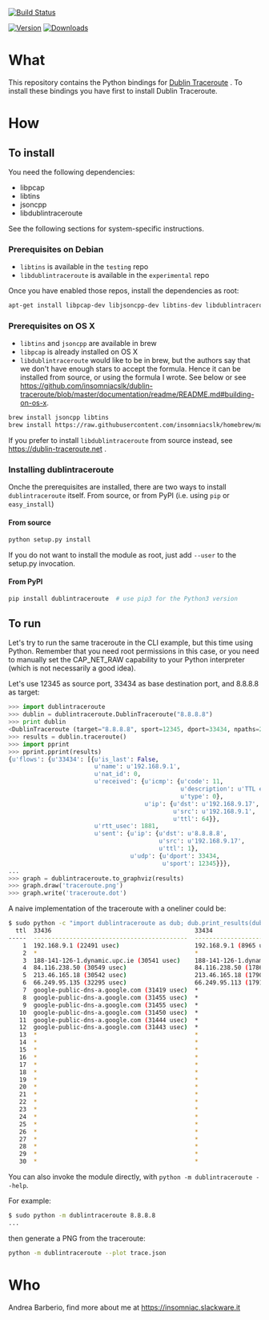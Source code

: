 [![Build Status](https://travis-ci.org/insomniacslk/python-dublin-traceroute.svg?branch=master)](https://travis-ci.org/insomniacslk/python-dublin-traceroute)

[![Version](https://img.shields.io/pypi/v/dublintraceroute.svg)](https://pypi.python.org/pypi/dublintraceroute) [![Downloads](https://img.shields.io/pypi/dd/dublitnraceroute.svg)](https://pypi.python.org/pypi/dublintraceroute)

# What

This repository contains the Python bindings for [Dublin
Traceroute](https://github.com/insomniacslk/dublin-traceroute) . To install
these bindings you have first to install Dublin Traceroute.

# How

## To install

You need the following dependencies:
* libpcap
* libtins
* jsoncpp
* libdublintraceroute

See the following sections for system-specific instructions.


### Prerequisites on Debian

* `libtins` is available in the `testing` repo
* `libdublintraceroute` is available in the `experimental` repo

Once you have enabled those repos, install the dependencies as root:
```bash
apt-get install libpcap-dev libjsoncpp-dev libtins-dev libdublintraceroute-dev
```

### Prerequisites on OS X

* `libtins` and `jsoncpp` are available in brew
* `libpcap` is already installed on OS X
* `libdublintraceroute` would like to be in brew, but the authors say that we don't have enough stars to accept the formula. Hence it can be installed from source, or using the formula I wrote. See below or see https://github.com/insomniacslk/dublin-traceroute/blob/master/documentation/readme/README.md#building-on-os-x.

```bash
brew install jsoncpp libtins
brew install https://raw.githubusercontent.com/insomniacslk/homebrew/master/Library/Formula/dublin-traceroute.rb
```

If you prefer to install `libdublintraceroute` from source instead, see https://dublin-traceroute.net .

### Installing dublintraceroute

Onche the prerequisites are installed, there are two ways to install `dublintraceroute` itself. From source, or from PyPI (i.e. using `pip` or `easy_install`)

#### From source

```bash
python setup.py install 
```

If you do not want to install the module as root, just add `--user` to the setup.py invocation.

#### From PyPI

```bash
pip install dublintraceroute  # use pip3 for the Python3 version
```

## To run

Let's try to run the same traceroute in the CLI example, but this time using
Python. Remember that you need root permissions in this case, or you need to
manually set the CAP_NET_RAW capability to your Python interpreter (which is not
necessarily a good idea).

Let's use 12345 as source port, 33434 as base destination port, and 8.8.8.8 as
target:

```python
>>> import dublintraceroute
>>> dublin = dublintraceroute.DublinTraceroute("8.8.8.8")
>>> print dublin
<DublinTraceroute (target="8.8.8.8", sport=12345, dport=33434, npaths=20, max_ttl=30)
>>> results = dublin.traceroute()
>>> import pprint
>>> pprint.pprint(results)
{u'flows': {u'33434': [{u'is_last': False,
                        u'name': u'192.168.9.1',
                        u'nat_id': 0,
                        u'received': {u'icmp': {u'code': 11,
                                                u'description': u'TTL expired in transit',
                                                u'type': 0},
                                      u'ip': {u'dst': u'192.168.9.17',
                                              u'src': u'192.168.9.1',
                                              u'ttl': 64}},
                        u'rtt_usec': 1881,
                        u'sent': {u'ip': {u'dst': u'8.8.8.8',
                                          u'src': u'192.168.9.17',
                                          u'ttl': 1},
                                  u'udp': {u'dport': 33434,
                                           u'sport': 12345}}},
...
>>> graph = dublintraceroute.to_graphviz(results)
>>> graph.draw('traceroute.png')
>>> graph.write('traceroute.dot')
```

A naive implementation of the traceroute with a oneliner could be:

```bash
$ sudo python -c "import dublintraceroute as dub; dub.print_results(dub.DublinTraceroute('8.8.8.8', npaths=3).traceroute())"
  ttl  33436                                        33434                                      33435
-----  -------------------------------------------  -----------------------------------------  -------------------------------------------
    1  192.168.9.1 (22491 usec)                     192.168.9.1 (8965 usec)                    192.168.9.1 (15755 usec)
    2  *                                            *                                          *
    3  188-141-126-1.dynamic.upc.ie (30541 usec)    188-141-126-1.dynamic.upc.ie (16934 usec)  188-141-126-1.dynamic.upc.ie (29183 usec)
    4  84.116.238.50 (30549 usec)                   84.116.238.50 (17866 usec)                 84.116.238.50 (30824 usec)
    5  213.46.165.18 (30542 usec)                   213.46.165.18 (17904 usec)                 213.46.165.18 (30862 usec)
    6  66.249.95.135 (32295 usec)                   66.249.95.113 (17913 usec)                 209.85.250.213 (30873 usec)
    7  google-public-dns-a.google.com (31419 usec)  *                                          google-public-dns-a.google.com (30873 usec)
    8  google-public-dns-a.google.com (31455 usec)  *                                          google-public-dns-a.google.com (30873 usec)
    9  google-public-dns-a.google.com (31455 usec)  *                                          google-public-dns-a.google.com (30866 usec)
   10  google-public-dns-a.google.com (31450 usec)  *                                          google-public-dns-a.google.com (30865 usec)
   11  google-public-dns-a.google.com (31444 usec)  *                                          google-public-dns-a.google.com (30862 usec)
   12  google-public-dns-a.google.com (31443 usec)  *                                          google-public-dns-a.google.com (30861 usec)
   13  *                                            *                                          *
   14  *                                            *                                          *
   15  *                                            *                                          *
   16  *                                            *                                          *
   17  *                                            *                                          *
   18  *                                            *                                          *
   19  *                                            *                                          *
   20  *                                            *                                          *
   21  *                                            *                                          *
   22  *                                            *                                          *
   23  *                                            *                                          *
   24  *                                            *                                          *
   25  *                                            *                                          *
   26  *                                            *                                          *
   27  *                                            *                                          *
   28  *                                            *                                          *
   29  *                                            *                                          *
   30  *                                            *                                          *
```

You can also invoke the module directly, with `python -m dublintraceroute --help`.

For example:

```bash
$ sudo python -m dublintraceroute 8.8.8.8
...
```

then generate a PNG from the traceroute:

```bash
python -m dublintraceroute --plot trace.json
```

# Who

Andrea Barberio, find more about me at https://insomniac.slackware.it
